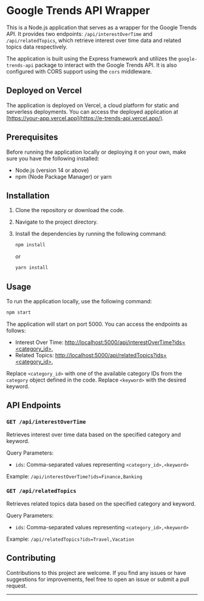 
# Google Trends API Wrapper

This is a Node.js application that serves as a wrapper for the Google Trends API. It provides two endpoints: `/api/interestOverTime` and `/api/relatedTopics`, which retrieve interest over time data and related topics data respectively.

The application is built using the Express framework and utilizes the `google-trends-api` package to interact with the Google Trends API. It is also configured with CORS support using the `cors` middleware.

## Deployed on Vercel

The application is deployed on Vercel, a cloud platform for static and serverless deployments. You can access the deployed application at [https://your-app.vercel.app](https://e-trends-api.vercel.app/).

## Prerequisites

Before running the application locally or deploying it on your own, make sure you have the following installed:

- Node.js (version 14 or above)
- npm (Node Package Manager) or yarn

## Installation

1. Clone the repository or download the code.
2. Navigate to the project directory.
3. Install the dependencies by running the following command:

   ```bash
   npm install
   ```

   or

   ```bash
   yarn install
   ```

## Usage

To run the application locally, use the following command:

```bash
npm start
```

The application will start on port 5000. You can access the endpoints as follows:

- Interest Over Time: [http://localhost:5000/api/interestOverTime?ids=<category_id>,<keyword>](http://localhost:5000/api/interestOverTime?ids=<category_id>,<keyword>)
- Related Topics: [http://localhost:5000/api/relatedTopics?ids=<category_id>,<keyword>](http://localhost:5000/api/relatedTopics?ids=<category_id>,<keyword>)

Replace `<category_id>` with one of the available category IDs from the `category` object defined in the code. Replace `<keyword>` with the desired keyword.

## API Endpoints

### `GET /api/interestOverTime`

Retrieves interest over time data based on the specified category and keyword.

Query Parameters:
- `ids`: Comma-separated values representing `<category_id>,<keyword>`

Example: `/api/interestOverTime?ids=Finance,Banking`

### `GET /api/relatedTopics`

Retrieves related topics data based on the specified category and keyword.

Query Parameters:
- `ids`: Comma-separated values representing `<category_id>,<keyword>`

Example: `/api/relatedTopics?ids=Travel,Vacation`

## Contributing

Contributions to this project are welcome. If you find any issues or have suggestions for improvements, feel free to open an issue or submit a pull request.

---

